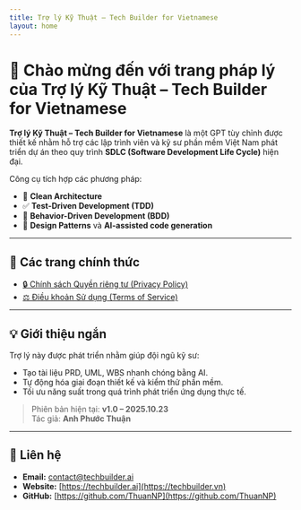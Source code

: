 ```yaml
---
title: Trợ lý Kỹ Thuật – Tech Builder for Vietnamese
layout: home
---
```


# 👋 Chào mừng đến với trang pháp lý của Trợ lý Kỹ Thuật – Tech Builder for Vietnamese

**Trợ lý Kỹ Thuật – Tech Builder for Vietnamese** là một GPT tùy chỉnh được thiết kế nhằm hỗ trợ các lập trình viên và kỹ sư phần mềm Việt Nam phát triển dự án theo quy trình **SDLC (Software Development Life Cycle)** hiện đại.

Công cụ tích hợp các phương pháp:
- 🧩 **Clean Architecture**  
- ✅ **Test-Driven Development (TDD)**  
- 💬 **Behavior-Driven Development (BDD)**  
- 🧠 **Design Patterns** và **AI-assisted code generation**

---

## 📜 Các trang chính thức

- [🔒 Chính sách Quyền riêng tư (Privacy Policy)](https://thuanNP.github.io/chatgpt-tech-builder-for-vietnamese/privacy-policy-vn-tech-builder)
- [⚖️ Điều khoản Sử dụng (Terms of Service)](https://thuanNP.github.io/chatgpt-tech-builder-for-vietnamese/terms-of-service)

---

## 💡 Giới thiệu ngắn

Trợ lý này được phát triển nhằm giúp đội ngũ kỹ sư:
- Tạo tài liệu PRD, UML, WBS nhanh chóng bằng AI.  
- Tự động hóa giai đoạn thiết kế và kiểm thử phần mềm.  
- Tối ưu năng suất trong quá trình phát triển ứng dụng thực tế.

> Phiên bản hiện tại: **v1.0 – 2025.10.23**  
> Tác giả: **Anh Phước Thuận**

---

## 📩 Liên hệ

- **Email:** [contact@techbuilder.ai](mailto:thuannp.hcmpc@gmail.com)  
- **Website:** [https://techbuilder.ai](https://techbuilder.vn)  
- **GitHub:** [https://github.com/ThuanNP](https://github.com/ThuanNP)
